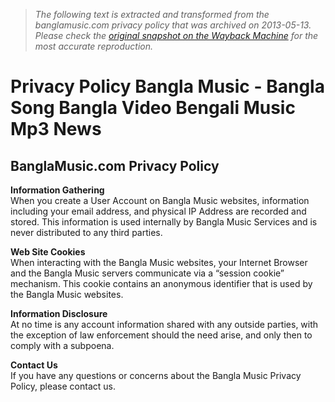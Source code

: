 > *The following text is extracted and transformed from the banglamusic.com privacy policy that was archived on 2013-05-13. Please check the [original snapshot on the Wayback Machine](https://web.archive.org/web/20130513235944id_/http%3A//banglamusic.com/legal/privacy) for the most accurate reproduction.*

# Privacy Policy Bangla Music - Bangla Song Bangla Video Bengali Music Mp3 News

## **BanglaMusic.com Privacy Policy**

**Information Gathering**  
When you create a User Account on Bangla Music websites, information including your email address, and physical IP Address are recorded and stored. This information is used internally by Bangla Music Services and is never distributed to any third parties.

**Web Site Cookies**  
When interacting with the Bangla Music websites, your Internet Browser and the Bangla Music servers communicate via a “session cookie” mechanism. This cookie contains an anonymous identifier that is used by the Bangla Music websites.

**Information Disclosure**  
At no time is any account information shared with any outside parties, with the exception of law enforcement should the need arise, and only then to comply with a subpoena.

**Contact Us**  
If you have any questions or concerns about the Bangla Music Privacy Policy, please contact us.

